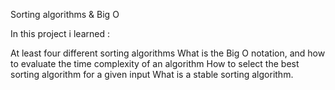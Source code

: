 Sorting algorithms & Big O

In this project i learned :

At least four different sorting algorithms
What is the Big O notation, and how to evaluate the time complexity of an algorithm
How to select the best sorting algorithm for a given input
What is a stable sorting algorithm.
